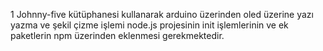 1 Johnny-five kütüphanesi kullanarak arduino üzerinden oled üzerine
yazı yazma ve şekil çizme işlemi
node.js projesinin init işlemlerinin ve ek paketlerin npm üzerinden eklenmesi gerekmektedir.

